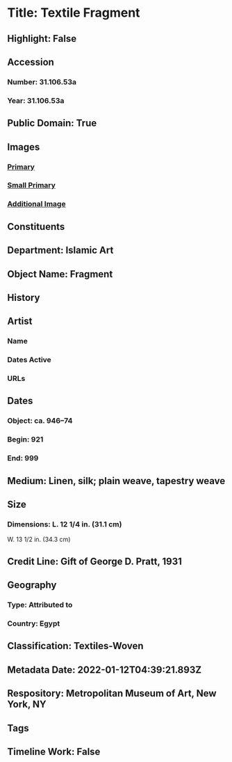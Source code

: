 # Title: Textile Fragment
## Highlight: False
## Accession
### Number: 31.106.53a
### Year: 31.106.53a
## Public Domain: True
## Images
### [Primary](https://images.metmuseum.org/CRDImages/is/original/DP17669.jpg)
### [Small Primary](https://images.metmuseum.org/CRDImages/is/web-large/DP17669.jpg)
### [Additional Image](https://images.metmuseum.org/CRDImages/is/original/85778.jpg)
## Constituents
## Department: Islamic Art
## Object Name: Fragment
## History
## Artist
### Name
### Dates Active
### URLs
## Dates
### Object: ca. 946–74
### Begin: 921
### End: 999
## Medium: Linen, silk; plain weave, tapestry weave
## Size
### Dimensions: L. 12 1/4 in. (31.1 cm)
W. 13 1/2 in. (34.3 cm)
## Credit Line: Gift of George D. Pratt, 1931
## Geography
### Type: Attributed to
### Country: Egypt
## Classification: Textiles-Woven
## Metadata Date: 2022-01-12T04:39:21.893Z
## Respository: Metropolitan Museum of Art, New York, NY
## Tags
## Timeline Work: False